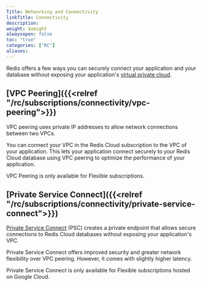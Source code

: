```yaml
---
Title: Networking and Connectivity
linkTitle: Connectivity
description: 
weight: $weight
alwaysopen: false
toc: "true"
categories: ["RC"]
aliases: 
---
```


Redis offers a few ways you can securely connect your application and your database without exposing your application's [virtual private cloud](https://en.wikipedia.org/wiki/Virtual_private_cloud).

## [VPC Peering]({{<relref "/rc/subscriptions/connectivity/vpc-peering">}})

VPC peering uses private IP addresses to allow network connections between two VPCs.

You can connect your VPC in the Redis Cloud subscription to the VPC of your application. This lets your application connect securely to your Redis Cloud database using VPC peering to optimize the performance of your application.

VPC Peering is only available for Flexible subscriptions.

## [Private Service Connect]({{<relref "/rc/subscriptions/connectivity/private-service-connect">}})

[Private Service Connect](https://cloud.google.com/vpc/docs/private-service-connect) (PSC) creates a private endpoint that allows secure connections to Redis Cloud databases without exposing your application's VPC.

Private Service Connect offers improved security and greater network flexibility over VPC peering. However, it comes with slightly higher latency.

Private Service Connect is only available for Flexible subscriptions hosted on Google Cloud.


